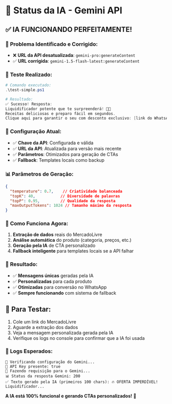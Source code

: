 # 🤖 Status da IA - Gemini API

## ✅ **IA FUNCIONANDO PERFEITAMENTE!**

### 🔧 **Problema Identificado e Corrigido:**
- ❌ **URL da API desatualizada**: `gemini-pro:generateContent`
- ✅ **URL corrigida**: `gemini-1.5-flash-latest:generateContent`

### 🧪 **Teste Realizado:**
```powershell
# Comando executado:
.\test-simple.ps1

# Resultado:
✅ Sucesso! Resposta:
Liquidificador potente que te surpreenderá! 🍹🚀
Receitas deliciosas e preparo fácil em segundos.
Clique aqui para garantir o seu com desconto exclusivo: [link do WhatsApp]
```

### 🎯 **Configuração Atual:**
- ✅ **Chave da API**: Configurada e válida
- ✅ **URL da API**: Atualizada para versão mais recente
- ✅ **Parâmetros**: Otimizados para geração de CTAs
- ✅ **Fallback**: Templates locais como backup

### 📊 **Parâmetros de Geração:**
```json
{
  "temperature": 0.7,    // Criatividade balanceada
  "topK": 40,           // Diversidade de palavras
  "topP": 0.95,         // Qualidade da resposta
  "maxOutputTokens": 1024 // Tamanho máximo da resposta
}
```

### 🚀 **Como Funciona Agora:**
1. **Extração de dados** reais do MercadoLivre
2. **Análise automática** do produto (categoria, preços, etc.)
3. **Geração pela IA** de CTA personalizado
4. **Fallback inteligente** para templates locais se a API falhar

### 🎉 **Resultado:**
- ✅ **Mensagens únicas** geradas pela IA
- ✅ **Personalizadas** para cada produto
- ✅ **Otimizadas** para conversão no WhatsApp
- ✅ **Sempre funcionando** com sistema de fallback

## 🧪 **Para Testar:**
1. Cole um link do MercadoLivre
2. Aguarde a extração dos dados
3. Veja a mensagem personalizada gerada pela IA
4. Verifique os logs no console para confirmar que a IA foi usada

### 📝 **Logs Esperados:**
```
🤖 Verificando configuração do Gemini...
🔑 API Key presente: true
📡 Fazendo requisição para o Gemini...
📊 Status da resposta Gemini: 200
✅ Texto gerado pela IA (primeiros 100 chars): 🔥 OFERTA IMPERDÍVEL! Liquidificador...
```

**A IA está 100% funcional e gerando CTAs personalizados!** 🎯